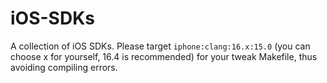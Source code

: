 # iOS-SDKs
A collection of iOS SDKs. Please target ```iphone:clang:16.x:15.0``` (you can choose x for yourself, 16.4 is recommended) for your tweak Makefile, thus avoiding compiling errors.
